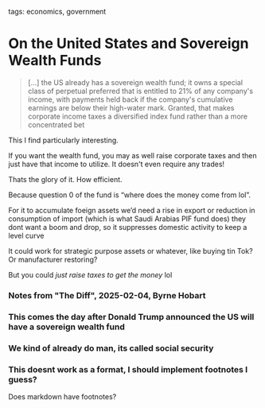 tags: economics, government

# On the United States and Sovereign Wealth Funds

> [...] the US already has a sovereign wealth fund; it owns a special class of perpetual preferred that is entitled to 21% of any company's income, with payments held back if the company's cumulative earnings are below their high-water mark. Granted, that makes corporate income taxes a diversified index fund rather than a more concentrated bet

This I find particularly interesting.

If you want the wealth fund, you may as well raise corporate taxes and then just have that income to utilize. It doesn't even require any trades! 

Thats the glory of it. How efficient.

Because question 0 of the fund is “where does the money come from lol”.

For it to accumulate foeign assets we’d need a rise in export or reduction in consumption of import (which is what Saudi Arabias PIF fund does) they dont want a boom and drop, so it suppresses domestic activity to keep a level curve

It could work for strategic purpose assets or whatever, like buying tin Tok? Or manufacturer restoring?

But you could _just raise taxes to get the money_ lol

### Notes from "The Diff", 2025-02-04, Byrne Hobart
### This comes the day after Donald Trump announced the US will have a sovereign wealth fund
### We kind of already do man, its called social security
### This doesnt work as a format, I should implement footnotes I guess?
Does markdown have footnotes?
